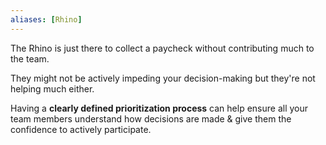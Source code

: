 ```yaml
---
aliases: [Rhino]
---
```


The Rhino is just there to collect a paycheck without contributing much to the team. 

They might not be actively impeding your decision-making but they're not helping much either. 

Having a **clearly defined prioritization process** can help ensure all your team members understand how decisions are made & give them the confidence to actively participate.